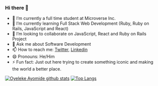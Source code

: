 ### Hi there 👋

- 🔭 I’m currently a full time student at Microverse Inc.
- 🌱 I’m currently learning Full Stack Web Development (Ruby, Ruby on Rails, JavaScript and React)
- 👯 I’m looking to collaborate on JavaScript, React and Ruby on Rails Project
- 💬 Ask me about Software Development
- 📫 How to reach me: [Twitter](https://twitter.com/haywhizzz), [Linkedin](https://www.linkedin.com/in/oyeleke-ayomide-b962421a6/)
- 😄 Pronouns: He/Him
- ⚡ Fun fact: Just out here trying to create something iconic and making the world a better place.


[![Oyeleke Ayomide github stats](https://github-readme-stats.vercel.app/api?username=haywhizzz&show_icons=true&theme=radical)](https://github.com/haywhizzz/github-readme-stats)  [![Top Langs](https://github-readme-stats.vercel.app/api/top-langs/?username=haywhizzz&show_icons=true&theme=radical&layout=compact)](https://github.com/haywhizzz/github-readme-stats)

